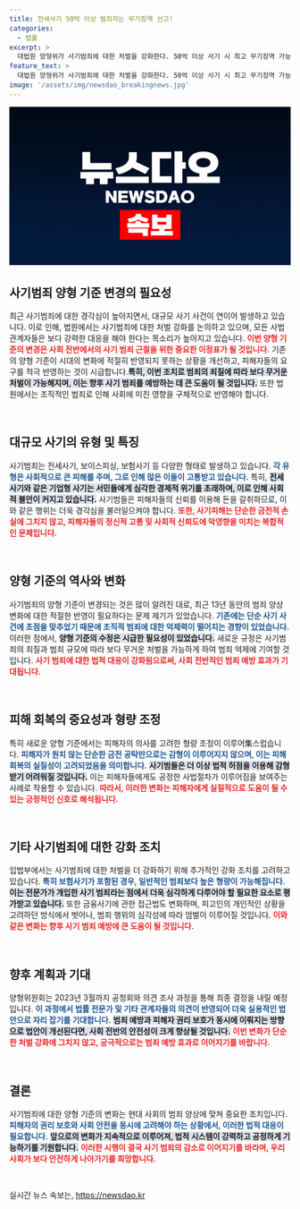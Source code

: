 ```yaml
---
title: 전세사기 50억 이상 범죄자는 무기징역 선고!
categories:
  - 법률
excerpt: >
  대법원 양형위가 사기범죄에 대한 처벌을 강화한다. 50억 이상 사기 시 최고 무기징역 가능, 피해 회복 없으면 감형 불허. 전세사기와 보이스피싱 등 대규모 범죄에 강력 대응하는 변화가 시작된다.
feature_text: >
  대법원 양형위가 사기범죄에 대한 처벌을 강화한다. 50억 이상 사기 시 최고 무기징역 가능, 피해 회복 없으면 감형 불허. 전세사기와 보이스피싱 등 대규모 범죄에 강력 대응하는 변화가 시작된다.
image: '/assets/img/newsdao_breakingnews.jpg'
---
```


<p><img src="/assets/img/newsdao_breakingnews.jpg" alt="koreaapp 속보" /></p>

<h2 data-ke-size="size26">사기범죄 양형 기준 변경의 필요성</h2>

<p data-ke-size="size16">최근 사기범죄에 대한 경각심이 높아지면서, 대규모 사기 사건이 연이어 발생하고 있습니다. 이로 인해, 법원에서는 사기범죄에 대한 처벌 강화를 논의하고 있으며, 모든 사법 관계자들은 보다 강력한 대응을 해야 한다는 목소리가 높아지고 있습니다. <b><span style="color: #ee2323;">이번 양형 기준의 변경은 사회 전반에서의 사기 범죄 근절을 위한 중요한 이정표가 될 것입니다.</span></b> 기존의 양형 기준이 시대의 변화에 적절히 반영되지 못하는 상황을 개선하고, 피해자들의 요구를 적극 반영하는 것이 시급합니다.<b><span style="background-color: #21538527;">특히, 이번 조치로 범죄의 죄질에 따라 보다 무거운 처벌이 가능해지며, 이는 향후 사기 범죄를 예방하는 데 큰 도움이 될 것입니다.</span></b> 또한 법원에서는 조직적인 범죄로 인해 사회에 미친 영향을 구체적으로 반영해야 합니다.</p>

<p data-ke-size="size16">&nbsp;</p>

<h2 data-ke-size="size26">대규모 사기의 유형 및 특징</h2>

<p data-ke-size="size16">사기범죄는 전세사기, 보이스피싱, 보험사기 등 다양한 형태로 발생하고 있습니다. <b><span style="color: #1a5490;">각 유형은 사회적으로 큰 피해를 주며, 그로 인해 많은 이들이 고통받고 있습니다.</span></b> 특히, <b><span style="background-color: #21538527;">전세사기와 같은 기업형 사기는 서민들에게 심각한 경제적 위기를 초래하며, 이로 인해 사회적 불안이 커지고 있습니다.</span></b> 사기범들은 피해자들의 신뢰를 이용해 돈을 갈취하므로, 이와 같은 행위는 더욱 경각심을 불러일으켜야 합니다. <b><span style="color: #ee2323;">또한, 사기피해는 단순한 금전적 손실에 그치지 않고, 피해자들의 정신적 고통 및 사회적 신뢰도에 악영향을 미치는 복합적인 문제입니다.</span></b></p>

<p data-ke-size="size16">&nbsp;</p>

<h2 data-ke-size="size26">양형 기준의 역사와 변화</h2>

<p data-ke-size="size16">사기범죄의 양형 기준이 변경되는 것은 많이 알려진 대로, 최근 13년 동안의 범죄 양상 변화에 대한 적절한 반영이 필요하다는 문제 제기가 있었습니다. <b><span style="color: #1a5490;">기존에는 단순 사기 사건에 초점을 맞추었기 때문에 조직적 범죄에 대한 억제력이 떨어지는 경향이 있었습니다.</span></b> 이러한 점에서, <b><span style="background-color: #21538527;">양형 기준의 수정은 시급한 필요성이 있었습니다.</span></b> 새로운 규정은 사기범죄의 죄질과 범죄 규모에 따라 보다 무거운 처벌을 가능하게 하여 범죄 억제에 기여할 것입니다. <b><span style="color: #ee2323;">사기 범죄에 대한 법적 대응이 강화됨으로써, 사회 전반적인 범죄 예방 효과가 기대됩니다.</span></b></p>

<p data-ke-size="size16">&nbsp;</p>

<h2 data-ke-size="size26">피해 회복의 중요성과 형량 조정</h2>

<p data-ke-size="size16">특히 새로운 양형 기준에서는 피해자의 의사를 고려한 형량 조정이 이루어集스럽습니다. <b><span style="color: #1a5490;">피해자가 원치 않는 단순한 금전 공탁만으로는 감형이 이루어지지 않으며, 이는 피해 회복의 실질성이 고려되었음을 의미합니다.</span></b> <b><span style="background-color: #21538527;">사기범들은 더 이상 법적 허점을 이용해 감형 받기 어려워질 것입니다.</span></b> 이는 피해자들에게도 공정한 사법절차가 이루어짐을 보여주는 사례로 작용할 수 있습니다. <b><span style="color: #ee2323;">따라서, 이러한 변화는 피해자에게 실질적으로 도움이 될 수 있는 긍정적인 신호로 해석됩니다.</span></b></p>

<p data-ke-size="size16">&nbsp;</p>

<h2 data-ke-size="size26">기타 사기범죄에 대한 강화 조치</h2>

<p data-ke-size="size16">입법부에서는 사기범죄에 대한 처벌을 더 강화하기 위해 추가적인 강화 조치를 고려하고 있습니다. <b><span style="color: #1a5490;">특히 보험사기가 포함된 경우, 일반적인 범죄보다 높은 형량이 가능해집니다.</span></b> <b><span style="background-color: #21538527;">이는 전문가가 개입한 사기 범죄라는 점에서 더욱 심각하게 다루어야 할 필요한 요소로 평가받고 있습니다.</span></b> 또한 금융사기에 관한 접근법도 변화하며, 피고인의 개인적인 상황을 고려하던 방식에서 벗어나, 범죄 행위의 심각성에 따라 엄벌이 이루어질 것입니다. <b><span style="color: #ee2323;">이와 같은 변화는 향후 사기 범죄 예방에 큰 도움이 될 것입니다.</span></b></p>

<p data-ke-size="size16">&nbsp;</p>

<h2 data-ke-size="size26">향후 계획과 기대</h2>

<p data-ke-size="size16">양형위원회는 2023년 3월까지 공청회와 의견 조사 과정을 통해 최종 결정을 내릴 예정입니다. <b><span style="color: #1a5490;">이 과정에서 법률 전문가 및 기타 관계자들의 의견이 반영되어 더욱 실용적인 법안으로 자리 잡기를 기대합니다.</span></b> <b><span style="background-color: #21538527;">범죄 예방과 피해자 권리 보호가 동시에 이뤄지는 방향으로 법안이 개선된다면, 사회 전반의 안전성이 크게 향상될 것입니다.</span></b> <b><span style="color: #ee2323;">이번 변화가 단순한 처벌 강화에 그치지 않고, 궁극적으로는 범죄 예방 효과로 이어지기를 바랍니다.</span></b></p>

<p data-ke-size="size16">&nbsp;</p>

<h2 data-ke-size="size26">결론</h2>

<p data-ke-size="size16">사기범죄에 대한 양형 기준의 변화는 현대 사회의 범죄 양상에 맞쳐 중요한 조치입니다. <b><span style="color: #1a5490;">피해자의 권리 보호와 사회 안전을 동시에 고려해야 하는 상황에서, 이러한 법적 대응이 필요합니다.</span></b> <b><span style="background-color: #21538527;">앞으로의 변화가 지속적으로 이루어져, 법적 시스템이 강력하고 공정하게 기능하기를 기원합니다.</span></b> <b><span style="color: #ee2323;">이러한 시행이 결국 사기 범죄의 감소로 이어지기를 바라며, 우리 사회가 보다 안전하게 나아가기를 희망합니다.</span></b></p>

<p data-ke-size="size16">&nbsp;</p>
실시간 뉴스 속보는, <a href="https://newsdao.kr" rel="dofollow">https://newsdao.kr</a>


